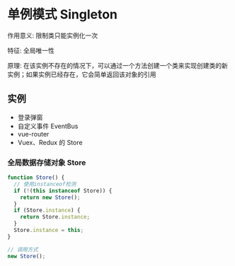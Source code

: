 # 单例模式 Singleton

作用意义: 限制类只能实例化一次

特征: 全局唯一性

原理: 在该实例不存在的情况下，可以通过一个方法创建一个类来实现创建类的新实例；如果实例已经存在，它会简单返回该对象的引用

## 实例

- 登录弹窗
- 自定义事件 EventBus
- vue-router
- Vuex、Redux 的 Store

### 全局数据存储对象 Store

```js
function Store() {
  // 使用instanceof检测
  if (!(this instanceof Store)) {
    return new Store();
  }
  if (Store.instance) {
    return Store.instance;
  }
  Store.instance = this;
}

// 调用方式
new Store();
```
